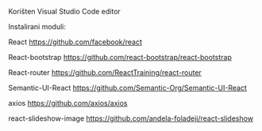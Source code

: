 Korišten Visual Studio Code editor

Instalirani moduli:

React
https://github.com/facebook/react

React-bootstrap
https://github.com/react-bootstrap/react-bootstrap

React-router
https://github.com/ReactTraining/react-router

Semantic-UI-React
https://github.com/Semantic-Org/Semantic-UI-React

axios
https://github.com/axios/axios

react-slideshow-image
https://github.com/andela-foladeji/react-slideshow

